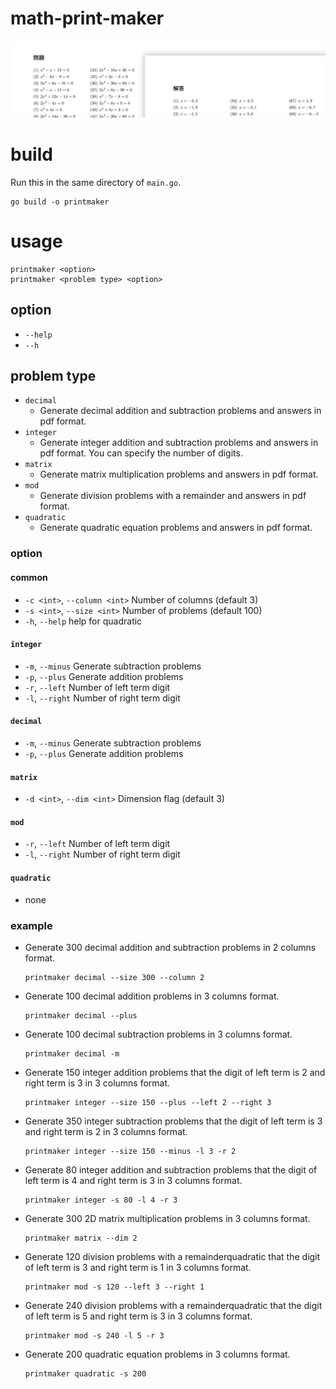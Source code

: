 # math-print-maker
![イメージ画像](./doc/img.webp)

# build
Run this in the same directory of `main.go`.
```
go build -o printmaker
```

# usage
```
printmaker <option>
printmaker <problem type> <option>
```
## option
- `--help`
- `--h`

## problem type
- `decimal`
    - Generate decimal addition and subtraction problems and answers in pdf format.
- `integer`
    - Generate integer addition and subtraction problems and answers in pdf format. You can specify the number of digits.
- `matrix`
    - Generate matrix multiplication problems and answers in pdf format.
- `mod`
    - Generate division problems with a remainder and answers in pdf format.
- `quadratic`
    - Generate quadratic equation problems and answers in pdf format.

### option
#### common
- `-c <int>`, `--column <int>`   Number of columns (default 3)
- `-s <int>`, `--size <int>`     Number of problems (default 100)
- `-h`, `--help`         help for quadratic

#### `integer`
- `-m`, `--minus`        Generate subtraction problems
- `-p`, `--plus`         Generate addition problems
- `-r`, `--left`         Number of left term digit
- `-l`, `--right`        Number of right term digit

#### `decimal`
- `-m`, `--minus`        Generate subtraction problems
- `-p`, `--plus`         Generate addition problems

#### `matrix`
- `-d <int>`, `--dim <int>`      Dimension flag (default 3)

#### `mod`
- `-r`, `--left`         Number of left term digit
- `-l`, `--right`        Number of right term digit

#### `quadratic`
- none

### example
- Generate 300 decimal addition and subtraction problems in 2 columns format.
    ```
    printmaker decimal --size 300 --column 2
    ```

- Generate 100 decimal addition problems in 3 columns format.
    ```
    printmaker decimal --plus
    ```

- Generate 100 decimal subtraction problems in 3 columns format.
    ```
    printmaker decimal -m
    ```

- Generate 150 integer addition problems that the digit of left term is 2 and right term is 3 in 3 columns format.
    ```
    printmaker integer --size 150 --plus --left 2 --right 3
    ```

- Generate 350 integer subtraction problems that the digit of left term is 3 and right term is 2 in 3 columns format.
    ```
    printmaker integer --size 150 --minus -l 3 -r 2
    ```

- Generate 80 integer addition and subtraction problems that the digit of left term is 4 and right term is 3 in 3 columns format.
    ```
    printmaker integer -s 80 -l 4 -r 3
    ```

- Generate 300 2D matrix multiplication problems in 3 columns format.
    ```
    printmaker matrix --dim 2
    ```

- Generate 120 division problems with a remainderquadratic that the digit of left term is 3 and right term is 1 in 3 columns format.
    ```
    printmaker mod -s 120 --left 3 --right 1
    ```

- Generate 240 division problems with a remainderquadratic that the digit of left term is 5 and right term is 3 in 3 columns format.
    ```
    printmaker mod -s 240 -l 5 -r 3
    ```

- Generate 200 quadratic equation problems in 3 columns format.
    ```
    printmaker quadratic -s 200
    ```